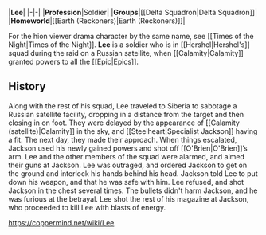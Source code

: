|**Lee**|
|-|-|
|**Profession**|Soldier|
|**Groups**|[[Delta Squadron\|Delta Squadron]]|
|**Homeworld**|[[Earth (Reckoners)\|Earth (Reckoners)]]|

For the hion viewer drama character by the same name, see [[Times of the Night\|Times of the Night]].
**Lee** is a soldier who is in [[Hershel\|Hershel's]] squad during the raid on a Russian satellite, when [[Calamity\|Calamity]] granted powers to all the [[Epic\|Epics]].

## History
Along with the rest of his squad, Lee traveled to Siberia to sabotage a Russian satellite facility, dropping in a distance from the target and then closing in on foot. They were delayed by the appearance of [[Calamity (satellite)\|Calamity]] in the sky, and [[Steelheart\|Specialist Jackson]] having a fit. The next day, they made their approach. When things escalated, Jackson used his newly gained powers and shot off [[O'Brien\|O'Brien]]’s arm. Lee and the other members of the squad were alarmed, and aimed their guns at Jackson. Lee was outraged, and ordered Jackson to get on the ground and interlock his hands behind his head. Jackson told Lee to put down his weapon, and that he was safe with him. Lee refused, and shot Jackson in the chest several times. The bullets didn't harm Jackson, and he was furious at the betrayal. Lee shot the rest of his magazine at Jackson, who proceeded to kill Lee with blasts of energy.



https://coppermind.net/wiki/Lee